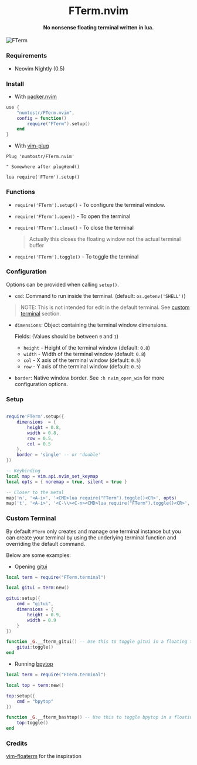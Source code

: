 <h1 align='center'>FTerm.nvim</h1>

<h4 align='center'>No nonsense floating terminal written in lua.</h4>

![FTerm](https://user-images.githubusercontent.com/24727447/113905276-999bc580-97f0-11eb-9c01-347de0ff53c9.png "FTerm floating in the wind")

### Requirements

-   Neovim Nightly (0.5)

### Install

-   With [packer.nvim](https://github.com/wbthomason/packer.nvim)

```lua
use {
    "numtostr/FTerm.nvim",
    config = function()
        require("FTerm").setup()
    end
}
```

-   With [vim-plug](https://github.com/junegunn/vim-plug)

```vim
Plug 'numtostr/FTerm.nvim'

" Somewhere after plug#end()

lua require('FTerm').setup()
```

### Functions

-   `require('FTerm').setup()` - To configure the terminal window.

-   `require('FTerm').open()` - To open the terminal

-   `require('FTerm').close()` - To close the terminal

    > Actually this closes the floating window not the actual terminal buffer

-   `require('FTerm').toggle()` - To toggle the terminal

### Configuration

Options can be provided when calling `setup()`.

-   `cmd`: Command to run inside the terminal. (default: `os.getenv('SHELL')`)

> NOTE: This is not intended for edit in the default terminal. See [custom terminal](#custom-terminal) section.

-   `dimensions`: Object containing the terminal window dimensions.

    Fields: (Values should be between `0` and `1`)

    -   `height` - Height of the terminal window (default: `0.8`)
    -   `width` - Width of the terminal window (default: `0.8`)
    -   `col` - X axis of the terminal window (default: `0.5`)
    -   `row` - Y axis of the terminal window (default: `0.5`)

-   `border`: Native window border. See `:h nvim_open_win` for more configuration options.

### Setup

```lua

require'FTerm'.setup({
    dimensions  = {
        height = 0.8,
        width = 0.8,
        row = 0.5,
        col = 0.5
    },
    border = 'single' -- or 'double'
})

-- Keybinding
local map = vim.api.nvim_set_keymap
local opts = { noremap = true, silent = true }

-- Closer to the metal
map('n', '<A-i>', '<CMD>lua require("FTerm").toggle()<CR>', opts)
map('t', '<A-i>', '<C-\\><C-n><CMD>lua require("FTerm").toggle()<CR>', opts)
```

### Custom Terminal

By default `FTerm` only creates and manage one terminal instance but you can create your terminal by using the underlying terminal function and overriding the default command.

Below are some examples:

-   Opening [gitui](https://github.com/extrawurst/gitui)

```lua
local term = require("FTerm.terminal")

local gitui = term:new()

gitui:setup({
    cmd = "gitui",
    dimensions = {
        height = 0.9,
        width = 0.9
    }
})

function _G.__fterm_gitui() -- Use this to toggle gitui in a floating terminal
    gitui:toggle()
end
```

-   Running [bpytop](https://github.com/aristocratos/bpytop)

```lua
local term = require("FTerm.terminal")

local top = term:new()

top:setup({
    cmd = "bpytop"
})

function _G.__fterm_bashtop() -- Use this to toggle bpytop in a floating terminal
    top:toggle()
end
```

### Credits

[vim-floaterm](https://github.com/voldikss/vim-floaterm) for the inspiration

